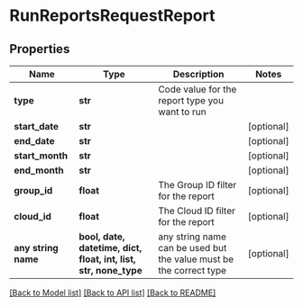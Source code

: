 # RunReportsRequestReport


## Properties
Name | Type | Description | Notes
------------ | ------------- | ------------- | -------------
**type** | **str** | Code value for the report type you want to run | 
**start_date** | **str** |  | [optional] 
**end_date** | **str** |  | [optional] 
**start_month** | **str** |  | [optional] 
**end_month** | **str** |  | [optional] 
**group_id** | **float** | The Group ID filter for the report | [optional] 
**cloud_id** | **float** | The Cloud ID filter for the report | [optional] 
**any string name** | **bool, date, datetime, dict, float, int, list, str, none_type** | any string name can be used but the value must be the correct type | [optional]

[[Back to Model list]](../README.md#documentation-for-models) [[Back to API list]](../README.md#documentation-for-api-endpoints) [[Back to README]](../README.md)


